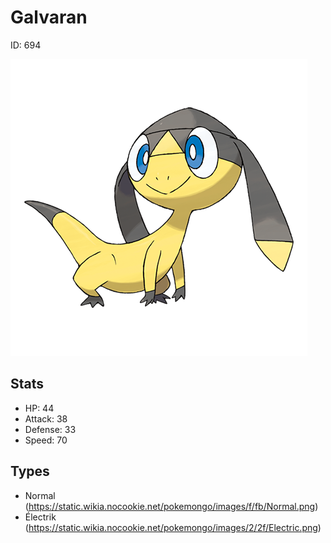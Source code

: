 # Galvaran


ID: 694

![](https://raw.githubusercontent.com/PokeAPI/sprites/master/sprites/pokemon/other/official-artwork/694.png "Galvaran")

## Stats


 - HP: 44
 - Attack: 38
 - Defense: 33
 - Speed: 70

## Types


 - Normal (https://static.wikia.nocookie.net/pokemongo/images/f/fb/Normal.png)
 - Électrik (https://static.wikia.nocookie.net/pokemongo/images/2/2f/Electric.png)
